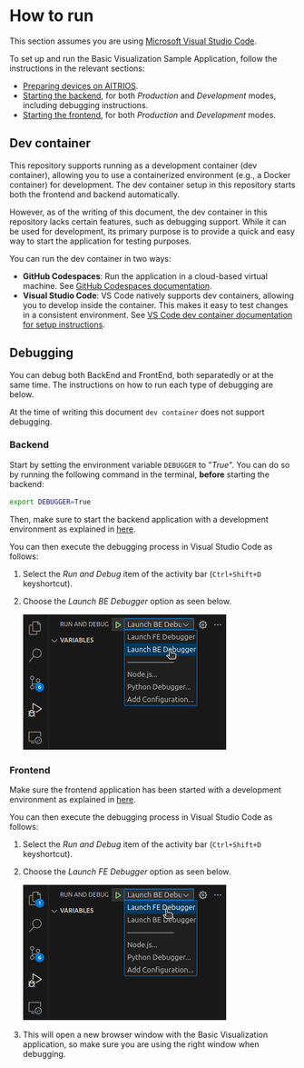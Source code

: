 # How to run
This section assumes you are using [Microsoft Visual Studio Code](https://code.visualstudio.com/download).

To set up and run the Basic Visualization Sample Application, follow the instructions in the relevant sections:
- [Preparing devices on AITRIOS](../README.md#prepare-a-device-on-aitrios-console).
- [Starting the backend](../backend/README.md#usage), for both _Production_ and _Development_ modes, including debugging instructions.
- [Starting the frontend](../frontend/README.md#usage), for both _Production_ and _Development_ modes.


## Dev container
This repository supports running as a development container (dev container), allowing you to use a containerized environment (e.g., a Docker container) for development. The dev container setup in this repository starts both the frontend and backend automatically.

However, as of the writing of this document, the dev container in this repository lacks certain features, such as debugging support. While it can be used for development, its primary purpose is to provide a quick and easy way to start the application for testing purposes.

You can run the dev container in two ways:
- **GitHub Codespaces**: Run the application in a cloud-based virtual machine. See [GitHub Codespaces documentation](https://docs.github.com/en/codespaces/developing-in-a-codespace/developing-in-a-codespace).
- **Visual Studio Code**: VS Code natively supports dev containers, allowing you to develop inside the container. This makes it easy to test changes in a consistent environment. See [VS Code dev container documentation for setup instructions](https://code.visualstudio.com/docs/devcontainers/containers).


## Debugging
You can debug both BackEnd and FrontEnd, both separatedly or at the same time. The instructions on how to run each type of debugging are below.

At the time of writing this document `dev container` does not support debugging.

### Backend

Start by setting the environment variable `DEBUGGER` to "_True_". You can do so by running the following command in the terminal, **before** starting the backend:
```bash
export DEBUGGER=True
```
Then, make sure to start the backend application with a development environment as explained in [here](../backend/README.md#development).

You can then execute the debugging process in Visual Studio Code as follows:

1. Select the _Run and Debug_ item of the activity bar (`Ctrl+Shift+D` keyshortcut).
2. Choose the _Launch BE Debugger_ option as seen below.

    ![Launch BE Debugger option](../docs/media/launch_be_debugger.png "Launch BE Debugger")

### Frontend
Make sure the frontend application has been started with a development environment as explained in [here](../frontend/README.md#development-environment).

You can then execute the debugging process in Visual Studio Code as follows:

1. Select the _Run and Debug_ item of the activity bar (`Ctrl+Shift+D` keyshortcut).
2. Choose the _Launch FE Debugger_ option as seen below.

    ![Launch FE Debugger option](../docs/media/launch_fe_debugger.png "Launch FE Debugger")

3. This will open a new browser window with the Basic Visualization application, so make sure you are using the right window when debugging.
